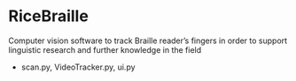 # RiceBraille
Computer vision software to track Braille reader’s fingers in order to support linguistic research and further knowledge in the field


- scan.py, VideoTracker.py, ui.py
